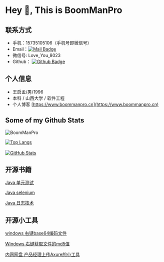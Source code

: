 # Hey 👋, This is BoomManPro

## 联系方式

- 手机：15735105106（手机号即微信号）
- Email：[![Mail Badge](https://img.shields.io/badge/-boommanpro@gmail.com-c14438?style=flat&logo=Gmail&logoColor=white&link=mailto:boommanpro@gmail.com)](mailto:boommanpro@gmail.com)
- 微信号: Love_You_8023
- Github： [![Github Badge](https://img.shields.io/badge/-BoomManPro-grey?style=flat&logo=github&logoColor=white&link=https://github.com/BoomManPro/)](https://www.github.com/BoomManPro/)

## 个人信息

 - 王启孟/男/1996 
 - 本科 / 山西大学 / 软件工程
 - 个人博客 [https://www.boommanpro.cn](https://www.boommanpro.cn)

## Some of my Github Stats
<p align=left> <img src=https://komarev.com/ghpvc/?username=BoomManPro alt=BoomManPro /> </p>

<a href="https://github.com/BoomManPro">
  <img align="center" alt="Top Langs" src="https://github-readme-stats.vercel.app/api/top-langs/?username=BoomManPro&layout=compact" />
</a>
</br>
</br>
<a href="https://github.com/BoomManPro">
  <img align="center" alt="GitHub Stats" src="https://github-readme-stats.vercel.app/api?username=BoomManPro&show_icons=true&include_all_commits=true" />
</a>


<!--
**BoomManPro/BoomManPro** is a ✨ _special_ ✨ repository because its `README.md` (this file) appears on your GitHub profile.

Here are some ideas to get you started:

- 🔭 I’m currently working on ...
- 🌱 I’m currently learning ...
- 👯 I’m looking to collaborate on ...
- 🤔 I’m looking for help with ...
- 💬 Ask me about ...
- 📫 How to reach me: ...
- 😄 Pronouns: ...
- ⚡ Fun fact: ...

Languages and Tools:

<code><img height="20" src="https://raw.githubusercontent.com/github/explore/80688e429a7d4ef2fca1e82350fe8e3517d3494d/topics/java/java.png" alt="java"></code>
<code><img height="20" src="https://raw.githubusercontent.com/github/explore/80688e429a7d4ef2fca1e82350fe8e3517d3494d/topics/python/python.png" alt="python"></code>
<code><img height="20" src="https://raw.githubusercontent.com/github/explore/80688e429a7d4ef2fca1e82350fe8e3517d3494d/topics/cpp/cpp.png" alt="cpp"></code>

-->

## 开源书籍
[Java 单元测试](https://boommanpro.cn/unit-test/#/)

[Java selenium](https://boommanpro.cn/java-selenium-crawler/#/)

[Java 日志技术](https://boommanpro.cn/java-logging-framework/#/) 

## 开源小工具

[windows 右键base64编码文件](https://github.com/BoomManPro/go-base64)

[Windows 右键获取文件的md5值](https://github.com/BoomManPro/go-md5-windows)

[内网网盘 产品经理上传Axure的小工具](https://github.com/BoomManPro/web-folder-upload)

